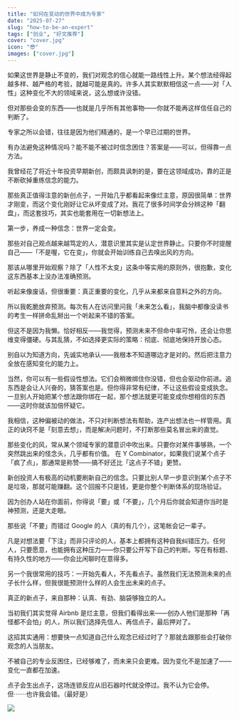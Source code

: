 ```yaml
---
title: "如何在变动的世界中成为专家"
date: "2025-07-27"
slug: "how-to-be-an-expert"
tags: ["创业", "好文推荐"]
cover: "cover.jpg"
icon: "😎"
images: ["cover.jpg"]
---
```

如果这世界是静止不变的，我们对观念的信心就能一路线性上升。某个想法经得起越多样、越严格的考验，就越可能是真的。许多人其实默默相信这一点——对「人性」这种变化不大的领域来说，这么想或许没错。



但对那些会变的东西——也就是几乎所有其他事物——你就不能再这样信任自己的判断了。



专家之所以会错，往往是因为他们精通的，是一个早已过期的世界。



有办法避免这种情况吗？能不能不被过时信念困住？答案是——可以，但得靠一点方法。



我曾经花了将近十年投资早期新创，而颇具讽刺的是，要在这领域成功，靠的正是不断砍掉重练信念的能力。



那些真正值得注意的新创点子，一开始几乎都看起来像烂主意，原因很简单：世界才刚变，而这个变化刚好让它从坏变成了对。我花了很多时间学会分辨这种「翻盘」，而这套技巧，其实也能套用在一切新想法上。



第一步，养成一种信念：世界一定会变。



那些对自己观点越来越笃定的人，潜意识里其实是认定世界静止。只要你不时提醒自己——「不是喔，它在变」，你就会开始训练自己去嗅出风的方向。



那该从哪里开始观察？除了「人性不太变」这条中等实用的原则外，很抱歉，变化这东西基本上没办法准确预测。



听起来像废话，但很重要：真正重要的变化，几乎从来都来自意料之外的方向。



所以我乾脆放弃预测。每次有人在访问里问我「未来怎么看」，我脑中都像没读书的考生一样拼命乱掰出一个听起来不错的答案。



但这不是因为我懒。恰好相反——我觉得，预测未来不但命中率可怜，还会让你思维变得僵硬。与其乱猜，不如选择更实际的策略：彻底、彻底地保持开放心态。



别自以为知道方向，先诚实地承认——我根本不知道哪边才是对的。然后把注意力全放在感知变化的能力上。



当然，你可以有一些假设性想法。它们会稍微绑住你没错，但也会驱动你前进。追东西是会让人兴奋的，猜答案也是。但你得非常有纪律，不让这些假设变成执念。
一旦别人开始把某个想法跟你绑在一起，那个想法就更可能变成你想相信的东西——这时你就该加倍怀疑它。



我相信，这种偏被动的做法，不只对判断想法有帮助，连产出想法也一样管用。真正的诀窍不是「刻意去想」，而是解决问题时，不打断那些莫名冒出来的直觉。



那些变化的风，常从某个领域专家的潜意识中吹出来。只要你对某件事够熟，一个突然跳出来的怪念头，几乎都有价值。
在 Y Combinator，如果我们说某个点子「疯了点」，那通常是称赞——搞不好还比「这点子不错」更赞。



新创投资人有极高的动机要刷新自己的信念。只要比别人早一步意识到某个点子不是垃圾，那就可能赚翻。这个回报不只是钱，更是你整个判断体系的现场验证。



因为创办人站在你面前，你得说「要」或「不要」，几个月后你就会知道你当时是神预测，还是大走眼。



那些说「不要」而错过 Google 的人（真的有几个），这笔帐会记一辈子。



凡是对想法要「下注」而非只评论的人，基本上都拥有这种自我纠错压力。任何人，只要愿意，也能拥有这种压力——你只要公开写下自己的判断。写在有标题、有持久性的地方——你会比闲聊时在意得多。



另一个我很常用的技巧：一开始先看人，不先看点子。虽然我们无法预测未来的点子长什么样，但我很能预测什么样的人会生出未来的点子。



真正的新点子，来自那种：认真、有劲、脑袋够独立的人。



当初我们其实觉得 Airbnb 是烂主意，但我们看得出来——创办人他们是那种「再怪都不会怕」的人，所以我们选择先信人、再信点子，最后押对了。



这招其实通用：想要快一点知道自己什么观念已经过时了？那就去跟那些会打破你观念的人当朋友。



不被自己的专业反困住，已经够难了，而未来只会更难。因为变化不是加速了——变化一直都在加速。



点子会生出点子，这场连锁反应从旧石器时代就没停过。我不认为它会停。
但⋯⋯也许我会错。（最好是）




![](https://prod-files-secure.s3.us-west-2.amazonaws.com/112d0858-5090-4d34-a606-b75eb8d65fd2/46476355-9cf3-4e99-9b7a-3531bc426380/1000202064.png?X-Amz-Algorithm=AWS4-HMAC-SHA256&X-Amz-Content-Sha256=UNSIGNED-PAYLOAD&X-Amz-Credential=ASIAZI2LB4665NLC6I42%2F20251017%2Fus-west-2%2Fs3%2Faws4_request&X-Amz-Date=20251017T181648Z&X-Amz-Expires=3600&X-Amz-Security-Token=IQoJb3JpZ2luX2VjEAIaCXVzLXdlc3QtMiJIMEYCIQCKA5%2B3NnfXJ8QmGuoQjdUk7HAxdGcsN52HIUZQ8OVCZQIhAL8edfMh6Ju3MSorsT8tCHZqqhwsZ9ZGZ2ZebdTkWd7LKogECKv%2F%2F%2F%2F%2F%2F%2F%2F%2F%2FwEQABoMNjM3NDIzMTgzODA1IgzxNyeDBMmGjFmzMkgq3AMAZwN5a7VFtnJSjXUdQnH7hr%2FL4oTbSAAbqjRNrAvH4rBj7G%2FpYhoOIECvWyoTFfq5PtXqxd8NFQVryVF%2FcaiaObu%2F9f%2BJLdlaOA56kCKcCS%2FCqOQacD6fKO3I5tPpO4P4bSUC%2FNKUBc1RXOKRbX3nc95aFNRw%2B8y3kFzb%2BdVpZjx2v0riXvkR5eAKpGlCGzs0o1NWDYXAhNMu1b2fAi1JhR7KJWzL6TcMFov5lGIo3Jtzb0UQ7BTyp7LzplU3QEsHiASJCSabvRKYw1MCncy57j5Wi71N%2BzXMqBr2eEfjuA%2BIhz2v7WQRDIazGFSRsJa4AtMH2BYONjIYRTEKLlbPlYoSfZbQeTyql6Je5vCkUPjwbUGkVO1bl%2FR%2BZJrEfV7rSMobQwU9muyROVYeSHuJ%2F3ZM9bK%2FM%2FLIqH6F2lQCl55jr1Fho1h%2Bbbowu2uCQyB%2FO54QnB6AlgbzWqxkX9YhTHlTcbxfZIsDxszptDB0zY3aTewYU7UpOYQRJAPAS69pLFjVvTYY9hwCCWJC%2Bl8OIeJTMzhFBeMDJBr12YYZGgV9tAD7EIgEwoQ3%2FRWNkxjYAup0bGqofhIicTUAwZ34Jp9WA%2FaBCiG%2BrfDRaWE7m6f6pdBe0%2FibmUNLxDC5%2FcnHBjqkAeHgS0Fioa1YzWOgTZW05fEQRFxNEvzkhqwzEmkZizCUSIiSjkg3qDqex7f%2BHeUMYD91uUdw4LHEi8CPm0zcNdB5o3oa90QrHIbftJDsOUhwNvvpXcIbYRbjuZdOAqzeyrZEVrn%2Fm2y%2F7Y0AelSCPvAIG17b1pagvVs0f7QO7BHsrccYnHFju6SYXeGRNS5NeqNynkG90r7xO0zMT6rB9f5x%2Fvta&X-Amz-Signature=56f104516321a97f47be970e93d7d329810db688ebe4040e2d94dac1b0f0bbde&X-Amz-SignedHeaders=host&x-amz-checksum-mode=ENABLED&x-id=GetObject)

